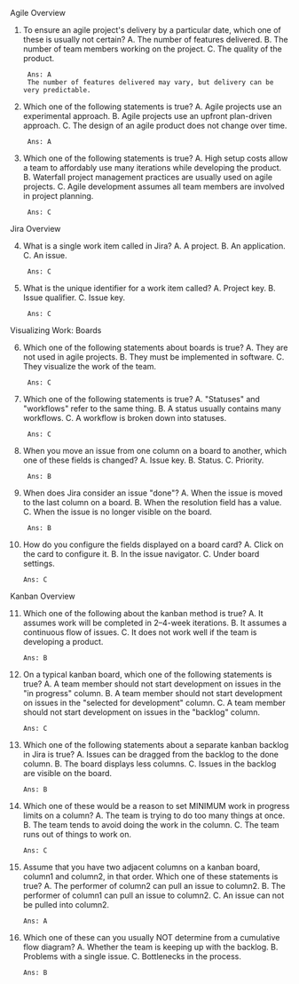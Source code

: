 Agile Overview

1. To ensure an agile project's delivery by a particular date, which one of these is usually not certain?
        A. The number of features delivered.
        B. The number of team members working on the project.
        C. The quality of the product.

        Ans: A
        The number of features delivered may vary, but delivery can be very predictable.

2. Which one of the following statements is true?
        A. Agile projects use an experimental approach.
        B. Agile projects use an upfront plan-driven approach.
        C. The design of an agile product does not change over time.

        Ans: A

3. Which one of the following statements is true? 
        A. High setup costs allow a team to affordably use many iterations while developing the product.
        B. Waterfall project management practices are usually used on agile projects. 
        C. Agile development assumes all team members are involved in project planning. 

        Ans: C

Jira Overview

4. What is a single work item called in Jira?
        A. A project.
        B. An application.
        C. An issue.

        Ans: C


5. What is the unique identifier for a work item called?
        A. Project key. 
        B. Issue qualifier.
        C. Issue key.

        Ans: C

Visualizing Work: Boards

6. Which one of the following statements about boards is true?
        A. They are not used in agile projects.
        B. They must be implemented in software.
        C. They visualize the work of the team.

        Ans: C

7. Which one of the following statements is true?
        A. "Statuses" and "workflows" refer to the same thing.
        B. A status usually contains many workflows.
        C. A workflow is broken down into statuses.

        Ans: C

8. When you move an issue from one column on a board to another, which one of these fields is changed?
        A. Issue key.
        B. Status.
        C. Priority.

        Ans: B

9. When does Jira consider an issue "done"?
        A. When the issue is moved to the last column on a board.
        B. When the resolution field has a value.
        C. When the issue is no longer visible on the board.

        Ans: B

10. How do you configure the fields displayed on a board card?
        A. Click on the card to configure it.
        B. In the issue navigator.
        C. Under board settings.

        Ans: C

Kanban Overview 

11. Which one of the following about the kanban method is true?
        A. It assumes work will be completed in 2–4-week iterations.
        B. It assumes a continuous flow of issues.
        C. It does not work well if the team is developing a product.

        Ans: B

12. On a typical kanban board, which one of the following statements is true?
        A. A team member should not start development on issues in the "in progress" column.
        B. A team member should not start development on issues in the "selected for development" column.
        C. A team member should not start development on issues in the "backlog" column.

        Ans: C

13. Which one of the following statements about a separate kanban backlog in Jira is true?
        A. Issues can be dragged from the backlog to the done column.
        B. The board displays less columns. 
        C. Issues in the backlog are visible on the board. 

        Ans: B

14. Which one of these would be a reason to set MINIMUM work in progress limits on a column?
        A. The team is trying to do too many things at once.
        B. The team tends to avoid doing the work in the column.
        C. The team runs out of things to work on. 

        Ans: C

15. Assume that you have two adjacent columns on a kanban board, column1 and column2, in that order. Which one of these statements is true?
        A. The performer of column2 can pull an issue to column2.
        B. The performer of column1 can pull an issue to column2.
        C. An issue can not be pulled into column2.

        Ans: A



16. Which one of these can you usually NOT determine from a cumulative flow diagram?
        A. Whether the team is keeping up with the backlog.
        B. Problems with a single issue. 
        C. Bottlenecks in the process.

        Ans: B